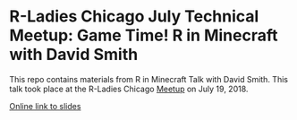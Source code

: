 # R-Ladies Chicago July Technical Meetup: Game Time! R in Minecraft with David Smith
  
This repo contains materials from R in Minecraft Talk with David Smith. This talk took place at the R-Ladies Chicago [Meetup](https://www.meetup.com/rladies-chicago/events/252249636/) on July 19, 2018.  

[Online link to slides](https://onedrive.live.com/?authkey=%21AB-oYprSDbszh1Y&cid=4914EF40D1B37866&id=4914EF40D1B37866%211886&parId=4914EF40D1B37866%21142&o=OneUp)


